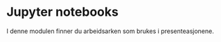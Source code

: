 Jupyter notebooks
=================
I denne modulen finner du arbeidsarken som brukes i presenteasjonene.
